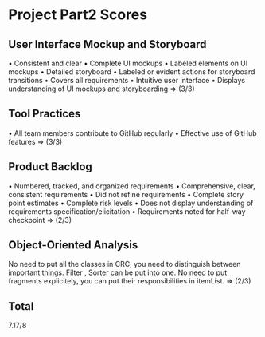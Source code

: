 # Project Part2 Scores

## User Interface Mockup and Storyboard

• Consistent and clear
• Complete UI mockups
• Labeled elements on UI mockups
• Detailed storyboard
• Labeled or evident actions for storyboard transitions
• Covers all requirements
• Intuitive user interface
• Displays understanding of UI mockups and storyboarding => (3/3)

## Tool Practices

• All team members contribute to GitHub regularly
• Effective use of GitHub features  => (3/3)

## Product Backlog
• Numbered, tracked, and organized requirements
• Comprehensive, clear, consistent requirements
• Did not refine requirements
• Complete story point estimates
• Complete risk levels
• Does not display understanding of requirements specification/elicitation
• Requirements noted for half-way checkpoint => (2/3)

## Object-Oriented Analysis
No need to put all the classes in CRC, you need to distinguish between important things. Filter , Sorter can be put into one. No need to put fragments explicitely, you can put their responsibilities in itemList. => (2/3)

## Total
7.17/8


